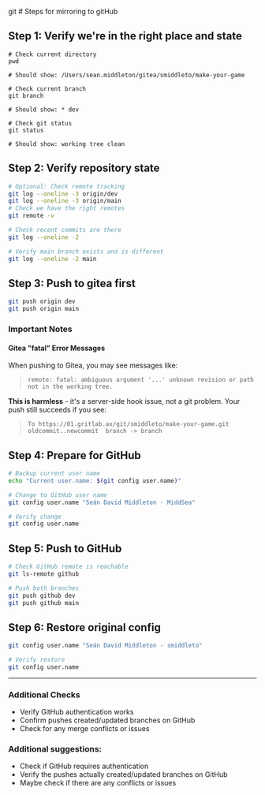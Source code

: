 git # Steps for mirroring to gitHub

## Step 1: Verify we're in the right place and state

```shell
# Check current directory
pwd

# Should show: /Users/sean.middleton/gitea/smiddleto/make-your-game

# Check current branch
git branch

# Should show: * dev

# Check git status
git status

# Should show: working tree clean

```

## Step 2: Verify repository state

```bash
# Optional: Check remote tracking 
git log --oneline -3 origin/dev
git log --oneline -3 origin/main
# Check we have the right remotes
git remote -v

# Check recent commits are there
git log --oneline -2

# Verify main branch exists and is different
git log --oneline -2 main

```

## Step 3: Push to gitea first

```bash
git push origin dev
git push origin main

```

### Important Notes

#### Gitea "fatal" Error Messages

When pushing to Gitea, you may see messages like:
>`remote: fatal: ambiguous argument '...' unknown revision or path not in the working tree.`

**This is harmless** - it's a server-side hook issue, not a git problem. Your push still succeeds if you see:
>`To https://01.gritlab.ax/git/smiddleto/make-your-game.git oldcommit..newcommit  branch -> branch`

## Step 4: Prepare for GitHub

```bash
# Backup current user name
echo "Current user.name: $(git config user.name)"

# Change to GitHub user name
git config user.name "Seán David Middleton - MiddSea"

# Verify change
git config user.name

```

## Step 5: Push to GitHub

```bash
# Check GitHub remote is reachable
git ls-remote github

# Push both branches
git push github dev
git push github main

```

## Step 6: Restore original config

```bash
git config user.name "Seán David Middleton - smiddleto"

# Verify restore
git config user.name
```

---

### Additional Checks

- Verify GitHub authentication works
- Confirm pushes created/updated branches on GitHub
- Check for any merge conflicts or issues

### Additional suggestions:

- Check if GitHub requires authentication
- Verify the pushes actually created/updated branches on GitHub
- Maybe check if there are any conflicts or issues
